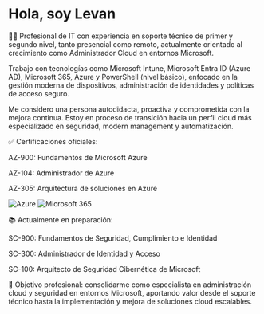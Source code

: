 # Hola, soy Levan

👨‍💻 Profesional de IT con experiencia en soporte técnico de primer y segundo nivel, tanto presencial como remoto, actualmente orientado al crecimiento como Administrador Cloud en entornos Microsoft.

Trabajo con tecnologías como Microsoft Intune, Microsoft Entra ID (Azure AD), Microsoft 365, Azure y PowerShell (nivel básico), enfocado en la gestión moderna de dispositivos, administración de identidades y políticas de acceso seguro.

Me considero una persona autodidacta, proactiva y comprometida con la mejora continua. Estoy en proceso de transición hacia un perfil cloud más especializado en seguridad, modern management y automatización.

✅ Certificaciones oficiales:

AZ-900: Fundamentos de Microsoft Azure

AZ-104: Administrador de Azure

AZ-305: Arquitectura de soluciones en Azure

![Azure](https://img.shields.io/badge/Azure-0078D4?style=flat&logo=microsoftazure&logoColor=white)
![Microsoft 365](https://img.shields.io/badge/Microsoft%20365-F25022?style=flat&logo=microsoftoffice&logoColor=white)



📚 Actualmente en preparación:

SC-900: Fundamentos de Seguridad, Cumplimiento e Identidad

SC-300: Administrador de Identidad y Acceso

SC-100: Arquitecto de Seguridad Cibernética de Microsoft

🎯 Objetivo profesional: consolidarme como especialista en administración cloud y seguridad en entornos Microsoft, aportando valor desde el soporte técnico hasta la implementación y mejora de soluciones cloud escalables.
